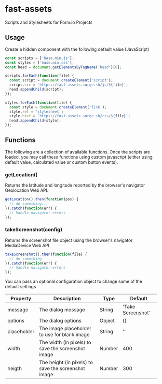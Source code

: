 # fast-assets
Scripts and Stylesheets for Form.io Projects

## Usage

Create a hidden component with the following default value (JavaScript)

```js
const scripts = ['base.min.js'];
const styles = ['base.min.css'];
const head = document.getElementsByTagName('head')[0];

scripts.forEach(function(file) {
  const script = document.createElement('script');
  script.src = `https://fast-assets.surge.sh/js/${file}`;
  head.appendChild(script);
});

styles.forEach(function(file) {
  const style = document.createElement('link');
  style.rel = 'stylesheet';
  style.href = `https://fast-assets.surge.sh/css/${file}`;
  head.appendChild(style);
});
```

## Functions

The following are a collection of available functions.  Once the scripts are loaded, you may call these functions using custom javascript (either using default value, calculated value or custom button events).

### getLocation()

Returns the latitude and longitude reported by the browser's navigator Geolocation Web API.

```js
getLocation().then(function(pos) {
  // do something...
}).catch(function(err) {
  // handle navigator errors
});
```

### takeScreenshot(config)

Returns the screenshot file object using the browser's navigator MediaDevice Web API

```js
takeScreenshot().then(function(file) {
  // do something
}).catch(function(err) {
  // handle navigator errors
});
```

You can pass an optional configuration object to change some of the default settings

| Property    	| Description                                         	| Type   	| Default           	|
|-------------	|-----------------------------------------------------	|--------	|-------------------	|
| message     	| The dialog message                                  	| String 	| 'Take Screenshot' 	|
| options     	| The dialog options                                  	| Object 	| {}                	|
| placeholder 	| The image placeholder to use for blank image        	| String 	| ''                	|
| width       	| The width (in pixels) to save the screenshot image  	| Number 	| 400               	|
| heigth      	| The height (in pixels) to save the screenshot image 	| Number 	| 300               	|